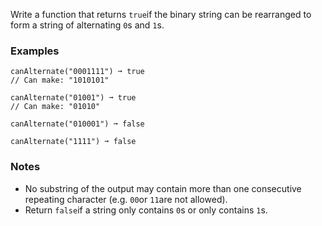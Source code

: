 Write a function that returns `true`if the binary string can be rearranged to form a string of alternating `0`s and `1`s.


### Examples ###
    canAlternate("0001111") ➞ true
    // Can make: "1010101"

    canAlternate("01001") ➞ true
    // Can make: "01010"

    canAlternate("010001") ➞ false

    canAlternate("1111") ➞ false


### Notes ###
*   No substring of the output may contain more than one consecutive repeating character (e.g. `00`or `11`are not allowed).
*   Return `false`if a string only contains `0`s or only contains `1`s.